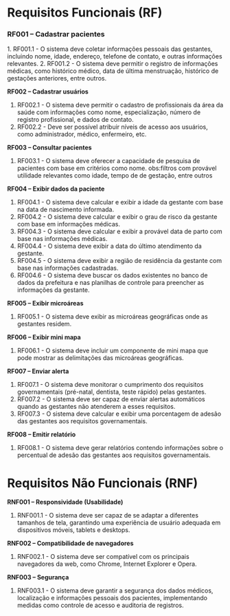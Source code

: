 <head><h1>Requisitos Funcionais (RF)</h1></head>

<h3>RF001 – Cadastrar pacientes</h3>
1. RF001.1 - O sistema deve coletar informações pessoais das gestantes, incluindo nome, idade, endereço, telefone de contato, e outras informações relevantes.
2. RF001.2 - O sistema deve permitir o registro de informações médicas, como histórico médico, data de última menstruação, histórico de gestações anteriores, entre outros.

**RF002 – Cadastrar usuários**
1. RF002.1 - O sistema deve permitir o cadastro de profissionais da área da saúde com informações como nome, especialização, número de registro profissional, e dados de contato.
2. RF002.2 - Deve ser possível atribuir níveis de acesso aos usuários, como administrador, médico, enfermeiro, etc.

**RF003 – Consultar pacientes**
1. RF003.1 - O sistema deve oferecer a capacidade de pesquisa de pacientes com base em critérios como nome.
obs:filtros com provável utilidade relevantes como idade, tempo de de gestação, entre outros

**RF004 – Exibir dados da paciente**
1. RF004.1 - O sistema deve calcular e exibir a idade da gestante com base na data de nascimento informada.
2. RF004.2 - O sistema deve calcular e exibir o grau de risco da gestante com base em informações médicas.
3. RF004.3 - O sistema deve calcular e exibir a provável data de parto com base nas informações médicas.
4. RF004.4 - O sistema deve exibir a data do último atendimento da gestante.
5. RF004.5 - O sistema deve exibir a região de residência da gestante com base nas informações cadastradas.
6. RF004.6 - O sistema deve buscar os dados existentes no banco de dados da prefeitura e nas planilhas de controle para preencher as informações da gestante.

**RF005 – Exibir microáreas**
1. RF005.1 - O sistema deve exibir as microáreas geográficas onde as gestantes residem.

**RF006 – Exibir mini mapa**
1. RF006.1 - O sistema deve incluir um componente de mini mapa que pode mostrar as delimitações das microáreas geográficas.

**RF007 – Enviar alerta**
1. RF007.1 - O sistema deve monitorar o cumprimento dos requisitos governamentais (pré-natal, dentista, teste rápido) pelas gestantes.
2. RF007.2 - O sistema deve ser capaz de enviar alertas automáticos quando as gestantes não atenderem a esses requisitos.
3. RF007.3 - O sistema deve calcular e exibir uma porcentagem de adesão das gestantes aos requisitos governamentais.

**RF008 – Emitir relatório**
1. RF008.1 - O sistema deve gerar relatórios contendo informações sobre o percentual de adesão das gestantes aos requisitos governamentais.

<head><h1>Requisitos Não Funcionais (RNF)</h1></head>

**RNF001 – Responsividade (Usabilidade)**
1. RNF001.1 - O sistema deve ser capaz de se adaptar a diferentes tamanhos de tela, garantindo uma experiência de usuário adequada em dispositivos móveis, tablets e desktops.

**RNF002 – Compatibilidade de navegadores**
1. RNF002.1 - O sistema deve ser compatível com os principais navegadores da web, como Chrome, Internet Explorer e Opera.

**RNF003 – Segurança**
1. RNF003.1 - O sistema deve garantir a segurança dos dados médicos, localização e informações pessoais dos pacientes, implementando medidas como controle de acesso e auditoria de registros.
